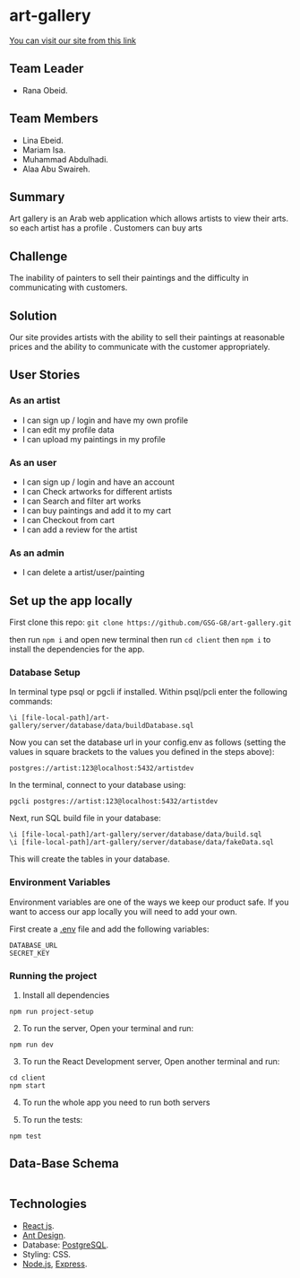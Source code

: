 # art-gallery

[You can visit our site from this link]([https://art-gallery-v1.herokuapp.com/])

## Team Leader

- Rana Obeid.

## Team Members

- Lina Ebeid.
- Mariam Isa.
- Muhammad Abdulhadi.
- Alaa Abu Swaireh.

## Summary

Art gallery is an Arab web application which allows artists to view their arts. so each artist has a profile . Customers can buy arts

## Challenge

The inability of painters to sell their paintings and the difficulty in communicating with customers.

## Solution

Our site provides artists with the ability to sell their paintings at reasonable prices and the ability to communicate with the customer appropriately.

## User Stories

### As an artist

- I can sign up / login and have my own profile
- I can edit my profile data
- I can upload my paintings in my profile

### As an user

- I can sign up / login and have an account
- I can Check artworks for different artists
- I can Search and filter art works
- I can buy paintings and add it to my cart
- I can Checkout from cart
- I can add a review for the artist

### As an admin

- I can delete a artist/user/painting

## Set up the app locally

First clone this repo: `git clone https://github.com/GSG-G8/art-gallery.git`

then run `npm i` and open new terminal then run `cd client` then `npm i` to install the dependencies for the app.

### Database Setup

In terminal type psql or pgcli if installed. Within psql/pcli enter the following commands:

```CREATE DATABASE
\i [file-local-path]/art-gallery/server/database/data/buildDatabase.sql
```

Now you can set the database url in your config.env as follows (setting the values in square brackets to the values you defined in the steps above):

```
postgres://artist:123@localhost:5432/artistdev
```

In the terminal, connect to your database using:

```
pgcli postgres://artist:123@localhost:5432/artistdev
```

Next, run SQL build file in your database:

```
\i [file-local-path]/art-gallery/server/database/data/build.sql
\i [file-local-path]/art-gallery/server/database/data/fakeData.sql
```

This will create the tables in your database.

### Environment Variables

Environment variables are one of the ways we keep our product safe. If you want to access our app locally you will need to add your own.

First create a [.env](https://www.npmjs.com/package/dotenv) file and add the following variables:

```
DATABASE_URL
SECRET_KEY
```

### Running the project

1. Install all dependencies

```
npm run project-setup
```

2. To run the server, Open your terminal and run:

```
npm run dev
```

3. To run the React Development server, Open another terminal and run:

```
cd client
npm start
```

4. To run the whole app you need to run both servers

5. To run the tests:

```
npm test
```

## Data-Base Schema

![]()

## Technologies

- [React js](https://reactjs.org/).
- [Ant Design](https://ant.design/).
- Database: [PostgreSQL](https://www.postgresql.org/).
- Styling: CSS.
- [Node.js](https://nodejs.org/en/), [Express](https://expressjs.com/).
